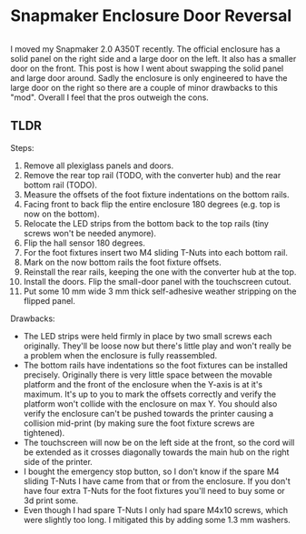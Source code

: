 # Snapmaker Enclosure Door Reversal

```{tags} 3d-printing
```

I moved my Snapmaker 2.0 A350T recently. The official enclosure has a solid panel on the right side and a large door on the
left. It also has a smaller door on the front. This post is how I went about swapping the solid panel and large door around.
Sadly the enclosure is only engineered to have the large door on the right so there are a couple of minor drawbacks to this
"mod". Overall I feel that the pros outweigh the cons.

## TLDR

Steps:

1. Remove all plexiglass panels and doors.
2. Remove the rear top rail (TODO, with the converter hub) and the rear bottom rail (TODO).
3. Measure the offsets of the foot fixture indentations on the bottom rails.
4. Facing front to back flip the entire enclosure 180 degrees (e.g. top is now on the bottom).
5. Relocate the LED strips from the bottom back to the top rails (tiny screws won't be needed anymore).
6. Flip the hall sensor 180 degrees.
7. For the foot fixtures insert two M4 sliding T-Nuts into each bottom rail.
8. Mark on the now bottom rails the foot fixture offsets.
9. Reinstall the rear rails, keeping the one with the converter hub at the top.
10. Install the doors. Flip the small-door panel with the touchscreen cutout.
11. Put some 10 mm wide 3 mm thick self-adhesive weather stripping on the flipped panel.

Drawbacks:

* The LED strips were held firmly in place by two small screws each originally. They'll be loose now but there's little play
  and won't really be a problem when the enclosure is fully reassembled.
* The bottom rails have indentations so the foot fixtures can be installed precisely. Originally there is very little space
  between the movable platform and the front of the enclosure when the Y-axis is at it's maximum. It's up to you to mark the
  offsets correctly and verify the platform won't collide with the enclosure on max Y. You should also verify the enclosure
  can't be pushed towards the printer causing a collision mid-print (by making sure the foot fixture screws are tightened).
* The touchscreen will now be on the left side at the front, so the cord will be extended as it crosses diagonally towards
  the main hub on the right side of the printer.
* I bought the emergency stop button, so I don't know if the spare M4 sliding T-Nuts I have came from that or from the
  enclosure. If you don't have four extra T-Nuts for the foot fixtures you'll need to buy some or 3d print some.
* Even though I had spare T-Nuts I only had spare M4x10 screws, which were slightly too long. I mitigated this by adding some
  1.3 mm washers.
